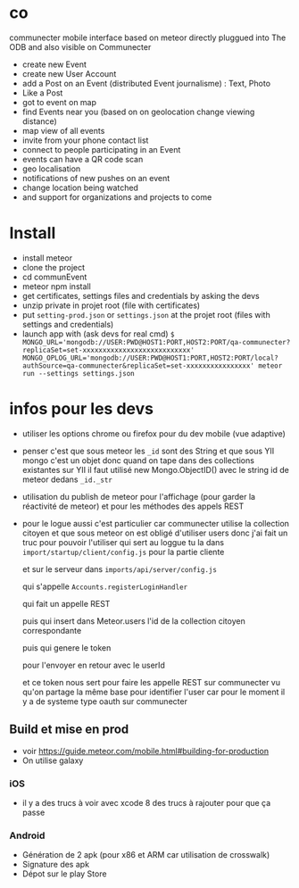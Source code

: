 # co
communecter mobile interface based on meteor
directly pluggued into The ODB and also visible on Communecter

- create new Event
- create new User Account
- add a Post on an Event (distributed Event journalisme) : Text, Photo
- Like a Post
- got to event on map
- find Events near you (based on on geolocation change viewing distance)
- map view of all events
- invite from your phone contact list
- connect to people participating in an Event
- events can have a QR code scan
- geo localisation
- notifications of new pushes on an event
- change location being watched
- and support for organizations and projects to come

# Install

* install meteor
* clone the project
* cd communEvent
* meteor npm install
* get certificates, settings files and credentials by asking the devs
* unzip private in projet root (file with certificates)
* put `setting-prod.json` or `settings.json` at the projet root (files with settings and credentials)
* launch app with (ask devs for real cmd)
`$ MONGO_URL='mongodb://USER:PWD@HOST1:PORT,HOST2:PORT/qa-communecter?replicaSet=set-xxxxxxxxxxxxxxxxxxxxxxxxxxx' MONGO_OPLOG_URL='mongodb://USER:PWD@HOST1:PORT,HOST2:PORT/local?authSource=qa-communecter&replicaSet=set-xxxxxxxxxxxxxxxx' meteor run --settings settings.json`

# infos pour les devs

* utiliser les options chrome ou firefox pour du dev mobile (vue adaptive)
* penser c'est que sous meteor les `_id` sont des String et que sous YII mongo c'est un objet
  donc quand on tape dans des collections existantes sur YII il faut utilisé new Mongo.ObjectID()
  avec le string id de meteor dedans `_id._str`
* utilisation du publish de meteor pour l'affichage (pour garder la réactivité de meteor) et pour
  les méthodes des appels REST
* pour le logue aussi c'est particulier car communecter utilise la collection citoyen et que
  sous meteor on est obligé d'utiliser users donc j'ai fait un truc pour pouvoir l'utiliser qui sert au loggue
  tu la dans `import/startup/client/config.js` pour la partie cliente

  et sur le serveur dans `imports/api/server/config.js`

  qui s'appelle `Accounts.registerLoginHandler`

  qui fait un appelle REST

  puis qui insert dans Meteor.users l'id de la collection citoyen correspondante

  puis qui genere le token

  pour l'envoyer en retour avec le userId

  et ce token nous sert pour faire les appelle REST sur communecter vu qu'on partage la même base pour identifier l'user car pour le moment il y a de systeme type oauth sur communecter

## Build et mise en prod

* voir https://guide.meteor.com/mobile.html#building-for-production
* On utilise galaxy

### iOS

* il y a des trucs à voir avec xcode 8 des trucs à rajouter pour que ça passe

### Android

* Génération de 2 apk (pour x86 et ARM car utilisation de crosswalk)
* Signature des apk
* Dépot sur le play Store
